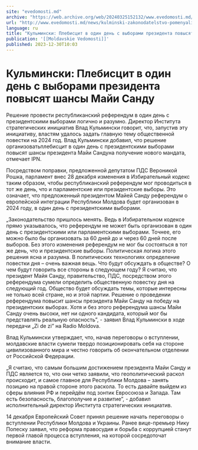 ```yaml
---
site: "evedomosti.md"
archive: "https://web.archive.org/web/20240325152132/www.evedomosti.md/news/kulminski-zakonodatelstvo-pomenyali-plebiscit-v-odin-den-s-v"
url: "http://www.evedomosti.md/news/kulminski-zakonodatelstvo-pomenyali-plebiscit-v-odin-den-s-v"
language: ru
title: "Кульмински: Плебисцит в один день с выборами президента повысят шансы Майи Санду"
publication: '[[Moldavskie Vedomosti]]'
published: 2023-12-30T10:03
---
```


# Кульмински: Плебисцит в один день с выборами президента повысят шансы Майи Санду

Решение провести республиканский референдум в один день с президентскими выборами логично и разумно. Директор Института стратегических инициатив Влад Кульмински говорит, что, запустив эту инициативу, властям удалось задать главную тему общественной повестки на 2024 год. Влад Кульмински добавил, что решение организоватьплебисцит в один день с президентскими выборами повысят шансы президента Майи Сандуна получение нового мандата, отмечает IPN.

Посредством поправки, предложенной депутатом ПДС Вероникой Рошка, парламент внес 28 декабря изменения в Избирательный кодекс таким образом, чтобы республиканский референдум мог проводиться в тот же день, что и парламентские или президентские выборы. Это означает, что предложенный президентом Майей Санду референдум о европейской интеграции Республики Молдова будет организован в 2024 году, в один день с президентскими выборами.

„Законодательство пришлось менять. Ведь в Избирательном кодексе прямо указывалось, что референдум не может быть организован в один день с президентскими или парламентскими выборами. Точнее, его можно было бы организовать за 60 дней до и через 60 дней после выборов. Без этого изменения референдум не мог бы состояться в тот же день, что и президентские выборы. Политическая логика этого решения ясна и разумна. В политических технологиях определение повестки дня – очень важная вещь. Что будут обсуждать в обществе? О чем будут говорить все стороны в следующем году? Я считаю, что президент Майя Санду, правительство, ПДС, посредством этого референдума сумели определить общественную повестку дня на следующий год. Общество будет обсуждать темы, которые интересны не только всей стране, но и этой партии. Решение о проведении референдума повысит шансы президента Майи Санду на победу на президентских выборах. Хотя и без этого референдума шансы Майи Санду очень высоки, нет ни одного кандидата, который мог бы представлять реальную опасность”, - заявил Влад Кульмински в ходе передачи „Zi de zi” на Radio Moldova.

Влад Кульмински утверждает, что, начав переговоры о вступлении, молдавские власти сумели твердо позиционировать себя на стороне цивилизованного мира и честно говорить об окончательном отделении от Российской Федерации.

„Я считаю, что самым большим достижением президента Майи Санду и ПДС является то, что они четко заявили, что геополитический раскол происходит, и самое главное для Республики Молдова – занять позицию на правой стороне этого раскола. То есть давайте выйдем из сферы влияния РФ и перейдём под зонтик Евросоюза и Запада. Там есть безопасность, благополучие и развитие”, - добавил исполнительный директор Института стратегических инициатив.

14 декабря Европейский Совет принял решение начать переговоры о вступлении Республики Молдова и Украины. Ранее вице-премьер Нику Попеску заявил, что реформа правосудия и борьба с коррупцией станут первой главой процесса вступления, на которой сосредоточат внимание власти.